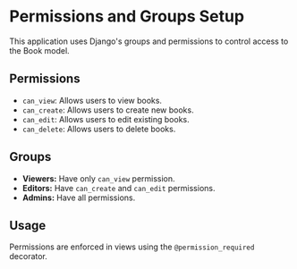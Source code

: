 # Permissions and Groups Setup

This application uses Django's groups and permissions to control access to the Book model.

## Permissions

-   `can_view`: Allows users to view books.
-   `can_create`: Allows users to create new books.
-   `can_edit`: Allows users to edit existing books.
-   `can_delete`: Allows users to delete books.

## Groups

-   **Viewers:** Have only `can_view` permission.
-   **Editors:** Have `can_create` and `can_edit` permissions.
-   **Admins:** Have all permissions.

## Usage

Permissions are enforced in views using the `@permission_required` decorator.
